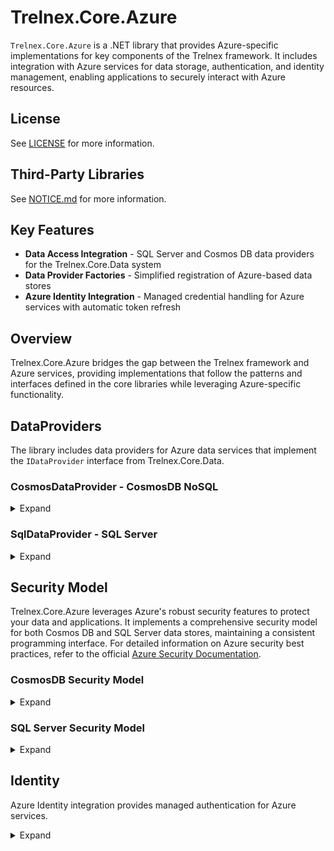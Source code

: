 # Trelnex.Core.Azure

`Trelnex.Core.Azure` is a .NET library that provides Azure-specific implementations for key components of the Trelnex framework. It includes integration with Azure services for data storage, authentication, and identity management, enabling applications to securely interact with Azure resources.

## License

See [LICENSE](LICENSE) for more information.

## Third-Party Libraries

See [NOTICE.md](NOTICE.md) for more information.

## Key Features

- **Data Access Integration** - SQL Server and Cosmos DB data providers for the Trelnex.Core.Data system
- **Data Provider Factories** - Simplified registration of Azure-based data stores
- **Azure Identity Integration** - Managed credential handling for Azure services with automatic token refresh

## Overview

Trelnex.Core.Azure bridges the gap between the Trelnex framework and Azure services, providing implementations that follow the patterns and interfaces defined in the core libraries while leveraging Azure-specific functionality.

## DataProviders

The library includes data providers for Azure data services that implement the `IDataProvider` interface from Trelnex.Core.Data.

### CosmosDataProvider - CosmosDB NoSQL

<details>

<summary>Expand</summary>

&nbsp;

`CosmosDataProvider` is an `IDataProvider` that uses Azure Cosmos DB NoSQL API as a backing store, providing scalable, globally distributed data access.

#### CosmosDataProvider - Dependency Injection

The `AddCosmosDataProviders` method takes a `Action<IDataProviderOptions>` `configureDataProviders` delegate. This delegate configures the necessary `IDataProvider` instances for the application.

```csharp
    public static void Add(
        IServiceCollection services,
        IConfiguration configuration,
        ILogger bootstrapLogger)
    {
        services
            .AddAuthentication(configuration)
            .AddPermissions(bootstrapLogger);

        services
            .AddSwaggerToServices()
            .AddAzureIdentity(
                configuration,
                bootstrapLogger)
            .AddCosmosDataProviders(
                configuration,
                bootstrapLogger,
                options => options.AddUsersDataProviders());
    }
```

```csharp
    public static IDataProviderOptions AddUsersDataProviders(
        this IDataProviderOptions options)
    {
        return options
            .Add<IUser, User>(
                typeName: "user",
                validator: User.Validator,
                commandOperations: CommandOperations.All);
    }
```

#### CosmosDataProvider - Configuration

`appsettings.json` specifies the configuration of a `CosmosDataProvider`. Values like connection strings can be sourced from environment variables for security.

```json
  "Azure.CosmosDataProviders": {
    "EndpointUri": "FROM_ENV",
    "DatabaseId": "trelnex-core-data-tests",
    "Containers": {
      "test-item": {
        "ContainerId": "test-items"
      },
      "encrypted-test-item": {
        "ContainerId": "test-items",
        "Encryption": {
          "Primary": {
            "CipherName": "AesGcm",
            "Secret": "5709bb5e-8dc6-49cf-919c-7483acca06be"
          },
          "Secondary": [
            {
              "CipherName": "AesGcm",
              "Secret": "fa577f5c-4b7c-460f-ba56-9d3ec024b3d4"
            }
          ]
        }
      }
    }
  }
```

The `Encryption` section is optional and enables client-side encryption for the specified type name. When provided, properties marked with the `[Encrypt]` attribute will be automatically encrypted before storage and decrypted when retrieved, ensuring sensitive data remains protected at rest.

#### CosmosDataProvider - Container Schema

The document schema in Cosmos DB follows these conventions:
  - Document id = `/id`
  - Document partition key = `/partitionKey`
  - Standard properties from `BaseItem` are mapped to appropriate fields
  - Custom properties are serialized according to JSON property name attributes

</details>

### SqlDataProvider - SQL Server

<details>

<summary>Expand</summary>

&nbsp;

`SqlDataProvider` is an `IDataProvider` that uses Azure SQL Database or SQL Server as a backing store, providing relational database capabilities while maintaining the same command-based interface.

#### SqlDataProvider - Dependency Injection

The `AddSqlDataProviders` method takes a `Action<IDataProviderOptions>` `configureDataProviders` delegate. This delegate configures the necessary `IDataProvider` instances for the application.

```csharp
    public static void Add(
        IServiceCollection services,
        IConfiguration configuration,
        ILogger bootstrapLogger)
    {
        services
            .AddAuthentication(configuration)
            .AddPermissions(bootstrapLogger);

        services
            .AddSwaggerToServices()
            .AddAzureIdentity(
                configuration,
                bootstrapLogger)
            .AddSqlDataProviders(
                configuration,
                bootstrapLogger,
                options => options.AddUsersDataProviders());
    }
```

```csharp
    public static IDataProviderOptions AddUsersDataProviders(
        this IDataProviderOptions options)
    {
        return options
            .Add<IUser, User>(
                typeName: "user",
                validator: User.Validator,
                commandOperations: CommandOperations.All);
    }
```

#### SqlDataProvider - Configuration

`appsettings.json` specifies the configuration of a `SqlDataProvider`. Connection strings can be securely loaded from environment variables.

```json
  "Azure.SqlDataProviders": {
    "DataSource": "FROM_ENV",
    "InitialCatalog": "trelnex-core-data-tests",
    "Tables": {
      "test-item": {
        "TableName": "test-items"
      },
      "encrypted-test-item": {
        "TableName": "test-items",
        "Encryption": {
          "Primary": {
            "CipherName": "AesGcm",
            "Secret": "cf6d4e78-f4c6-4569-a6d0-de62d3aa6227"
          },
          "Secondary": [
            {
              "CipherName": "AesGcm",
              "Secret": "1c7595fe-8c36-456c-893f-f8208226249b"
            }
          ]
        }
      }
    }
  }
```

The `Encryption` section is optional and enables client-side encryption for the specified type name. When provided, properties marked with the `[Encrypt]` attribute will be automatically encrypted before storage and decrypted when retrieved, ensuring sensitive data remains protected at rest.

#### SqlDataProvider - Item Schema

The table for the items must follow the following schema.

```sql
CREATE TABLE [test-items] (
	[id] nvarchar(max) NOT NULL UNIQUE,
	[partitionKey] nvarchar(max) NOT NULL,
	[typeName] nvarchar(max) NOT NULL,
	[createdDateTimeOffset] datetimeoffset NOT NULL,
	[updatedDateTimeOffset] datetimeoffset NOT NULL,
	[deletedDateTimeOffset] datetimeoffset NULL,
	[isDeleted] bit NULL,
	[_etag] nvarchar(255) NULL,

	..., // TItem specific columns

	PRIMARY KEY ([id], [partitionKey])
);
```

#### SqlDataProvider - Event Schema

The table for the events must use the following schema to track changes.

```sql
CREATE TABLE [test-items-events] (
	[id] nvarchar(max) NOT NULL UNIQUE,
	[partitionKey] nvarchar(max) NOT NULL,
	[typeName] nvarchar(max) NOT NULL,
	[createdDateTimeOffset] datetimeoffset NOT NULL,
	[updatedDateTimeOffset] datetimeoffset NOT NULL,
	[deletedDateTimeOffset] datetimeoffset NULL,
	[isDeleted] bit NULL,
	[_etag] nvarchar(255) NULL,
	[saveAction] nvarchar(max) NOT NULL,
	[relatedId] nvarchar(max) NOT NULL,
	[relatedTypeName] nvarchar(max) NOT NULL,
	[changes] json NULL,
  [traceContext] nvarchar(55) NULL,
  [traceId] nvarchar(32) NULL,
  [spanId] nvarchar(16) NULL,
	PRIMARY KEY ([id], [partitionKey]),
	FOREIGN KEY ([relatedId], [partitionKey]) REFERENCES [test-items]([id], [partitionKey])
);
```

#### SqlDataProvider - Item Trigger

The following trigger must exist to check and update the item ETag for optimistic concurrency control.

```sql
CREATE TRIGGER [tr-test-items-etag]
ON [test-items]
AFTER INSERT, UPDATE
AS
BEGIN
	SET NOCOUNT ON;

    IF EXISTS (
        SELECT 1
        FROM [inserted] AS [i]
        JOIN [deleted] AS [d] ON
            [i].[id] = [d].[id] AND
            [i].[partitionKey] = [d].[partitionKey]
        WHERE [i].[_etag] != [d].[_etag]
    ) THROW 2147418524, 'Precondition Failed.', 1;

	UPDATE [test-items]
	SET [_etag] = CONVERT(nvarchar(max), NEWID())
	FROM [inserted] AS [i]
	WHERE
        [test-items].[id] = [i].[id] AND
        [test-items].[partitionKey] = [i].[partitionKey]
END;
```

#### SqlDataProvider - Event Trigger

The following trigger must exist to update the event ETag.

```sql
CREATE TRIGGER [tr-test-items-events-etag]
ON [test-items-events]
AFTER INSERT, UPDATE
AS
BEGIN
	SET NOCOUNT ON;

	UPDATE [test-items-events]
	SET [_etag] = CONVERT(nvarchar(max), NEWID())
	FROM [inserted] AS [i]
	WHERE [test-items-events].[id] = [i].[id] AND [test-items-events].[partitionKey] = [i].[partitionKey]
END;
```

</details>

## Security Model

Trelnex.Core.Azure leverages Azure's robust security features to protect your data and applications. It implements a comprehensive security model for both Cosmos DB and SQL Server data stores, maintaining a consistent programming interface. For detailed information on Azure security best practices, refer to the official [Azure Security Documentation](https://learn.microsoft.com/en-us/azure/security/).

### CosmosDB Security Model

<details>

<summary>Expand</summary>

&nbsp;

Cosmos DB security is built around network controls, RBAC permissions, and authentication.

#### Azure Setup for CosmosDB

Refer to the [Azure Cosmos DB Security Checklist](https://learn.microsoft.com/en-us/azure/cosmos-db/security-checklist) for detailed setup instructions. Key steps include:

1.  Creating a Cosmos DB Account
2.  Creating a Database and Containers
3.  Configuring Network Security (Private Endpoints or IP restrictions)
4.  Enabling Managed Identity Access

</details>

### SQL Server Security Model

<details>

<summary>Expand</summary>

&nbsp;

SQL Server security in Azure combines multiple layers of protection.

#### Azure Setup for SQL Server

Refer to the [Security best practices for SQL Database](https://learn.microsoft.com/en-us/azure/sql-database/sql-database-security-best-practices) for detailed setup. Key steps include:

1.  Creating a SQL Server and Database
2.  Configuring Network Security (Private Endpoints or Firewall Rules)
3.  Setting up Identity and Access Management (Managed Identity)
4.  Enabling Advanced Security Features (Threat Protection, Encryption)

</details>

</details>

## Identity

Azure Identity integration provides managed authentication for Azure services.

<details>

<summary>Expand</summary>

&nbsp;

Trelnex.Core.Azure uses Azure's managed identity service for secure authentication. Applications should register the `AzureCredentialProvider` and use dependency injection to obtain `TokenCredential` and access tokens.

#### Key Features of AzureCredentialProvider

- **Credential Chaining** - Tries multiple credential sources in order of preference
- **Token Caching** - Caches access tokens to reduce authentication requests
- **Automatic Token Refresh** - Manages token lifecycle and refreshes before expiration
- **Token Status Reporting** - Provides health status of all managed tokens
- **Multiple Credential Sources** - Supports WorkloadIdentity and AzureCli credential sources

#### Azure Managed Identities

Trelnex.Core.Azure uses Azure's managed identity service.

##### Workload Identity

Workload Identity is recommended for production environments in AKS. See [Use a Kubernetes service account with workload identity](https://learn.microsoft.com/en-us/azure/aks/workload-identity-use-system-assigned).

##### Azure CLI for Development

For local development, `AzureCliCredential` allows developers to use their Azure CLI login context.

#### Credential Chain Fallback

Trelnex.Core.Azure uses a credential chain approach:

```json
{
  "Azure.Credentials": {
    "Sources": [ "WorkloadIdentity", "AzureCli" ]
  }
}
```

With this configuration, the application will:

1.  First try WorkloadIdentity (suitable for production in AKS)
2.  Fall back to AzureCli (suitable for development environments)

This pattern ensures that your application can run both in production with secure managed identities and in development environments with minimal configuration changes.

#### AzureCredentialProvider - Configuration

Configure Azure credentials in your `appsettings.json`:

```json
{
  "Azure.Credentials": {
    "Sources": [ "WorkloadIdentity", "AzureCli" ]
  }
}
```

#### AzureCredentialProvider - Dependency Injection

Add Azure Identity to your service collection:

```csharp
    services
        .AddAzureIdentity(
            configuration,
            bootstrapLogger);
```

#### IAccessTokenProvider - Dependency Injection

Register clients that require access tokens:

```csharp
    // get the credential provider and access token provider
    services.AddClient<IUsersClient, UsersClient>(
        configuration: configuration);
```

#### IAccessTokenProvider - Usage

Use the token provider in your HTTP clients:

```csharp
internal class UsersClient(
    HttpClient httpClient,
    IAccessTokenProvider<UsersClient> tokenProvider)
    : BaseClient(httpClient), IUsersClient
{
    public async Task<UserResponse> GetUserAsync(string userId)
    {
        // Get the authorization header from the token provider
        var authorizationHeader = tokenProvider.GetAccessToken().GetAuthorizationHeader();

        // Add the authorization header to the request
        using var request = new HttpRequestMessage(HttpMethod.Get, $"users/{userId}");
        request.Headers.Authorization = authorizationHeader;

        // Send the request
        using var response = await httpClient.SendAsync(request);

        // Process the response
        response.EnsureSuccessStatusCode();
        return await response.Content.ReadFromJsonAsync<UserResponse>();
    }
}
```

#### ManagedCredential

The `ManagedCredential` class internally manages access tokens with the following capabilities:

- **Thread-safe Token Cache** - Prevents duplicate token acquisitions for the same context
- **Automatic Token Refresh** - Uses a timer to refresh tokens before they expire
- **Error Handling** - Proper handling of credential unavailability with meaningful exceptions
- **Status Reporting** - Provides health status for all managed tokens

</details>
